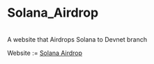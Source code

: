 # Solana_Airdrop
<br>
A website that Airdrops Solana to Devnet branch
<br>

Website := [Solana Airdrop]()
